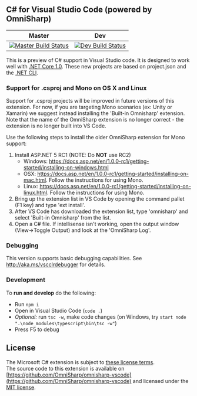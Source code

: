 ## C# for Visual Studio Code (powered by OmniSharp)

|Master|Dev|
|:--:|:--:|
|[![Master Build Status](https://travis-ci.org/OmniSharp/omnisharp-vscode.svg?branch=master)](https://travis-ci.org/OmniSharp/omnisharp-vscode)|[![Dev Build Status](https://travis-ci.org/OmniSharp/omnisharp-vscode.svg?branch=dev)](https://travis-ci.org/OmniSharp/omnisharp-vscode)|

This is a preview of C# support in Visual Studio code. It is designed to work well with [.NET Core 1.0](http://dotnet.github.io/). 
These new projects are based on project.json and the [.NET CLI](https://dotnet.github.io/getting-started/).

### Support for .csproj and Mono on OS X and Linux

Support for .csproj projects will be improved in future versions of this extension. For now, if you are targeting Mono scenarios (ex: Unity or Xamarin) we suggest instead installing the 'Built-in Omnisharp' extension. Note that the name of the OmniSharp extension is no longer correct - the extension is no longer built into VS Code.

Use the following steps to install the older OmniSharp extension for Mono support:

1. Install ASP.NET 5 RC1 (NOTE: Do **NOT** use RC2)
    * Windows: https://docs.asp.net/en/1.0.0-rc1/getting-started/installing-on-windows.html
    * OSX: https://docs.asp.net/en/1.0.0-rc1/getting-started/installing-on-mac.html. Follow the instructions for using Mono.
    * Linux: https://docs.asp.net/en/1.0.0-rc1/getting-started/installing-on-linux.html. Follow the instructions for using Mono.
2. Bring up the extension list in VS Code by opening the command pallet (F1 key) and type 'ext install'.
3. After VS Code has downloaded the extension list, type 'omnisharp' and select 'Built-in Omnisharp' from the list.
4. Open a C# file. If intellisense isn't working, open the output window (View->Toggle Output) and look at the 'OmniSharp Log'.

### Debugging
This version supports basic debugging capabilities.
See http://aka.ms/vscclrdebugger for details.

### Development
To **run and develop** do the following:

* Run `npm i`
* Open in Visual Studio Code (`code .`)
* *Optional:* run `tsc -w`, make code changes (on Windows, try `start node ".\node_modules\typescript\bin\tsc -w"`)
* Press F5 to debug


## License  
The Microsoft C# extension is subject to [these license terms](RuntimeLicenses/license.txt).  
The source code to this extension is available on [https://github.com/OmniSharp/omnisharp-vscode](https://github.com/OmniSharp/omnisharp-vscode) and licensed under the [MIT license](LICENSE.txt).  
